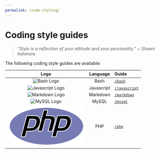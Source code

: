 ```yaml
---
permalink: /code-styling/
---
```


# Coding style guides

> _“Style is a reflection of your attitude and your personality.”_
> ~ Shawn Ashmore

The following coding style guides are available:

| Logo                            | Language   | Guide                         |
| :-----------------------------: | :--------: | :---------------------------- |
| ![Bash Logo][bash-logo]         | Bash       | [`/bash`](./bash)             |
| ![Javascript Logo][js-logo]     | Javascript | [`/javascript`](./javascript) |
| ![Markdown Logo][markdown-logo] | Markdown   | [`/markdown`](./markdown)     |
| ![MySQL Logo][mysql-logo]       | MySQL      | [`/mysql`](./mysql)           |
| ![PHP Logo][php-logo]           | PHP        | [`/php`](./php)               |

[bash-logo]: ../assets/img/bash-gnu-logo.png
[js-logo]: ../assets/img/javascript-unofficial-logo.png
[markdown-logo]: ../assets/img/markdown-unofficial-logo.png
[mysql-logo]: ../assets/img/mysql-logo.png
[php-logo]: ../assets/img/php-logo.png
